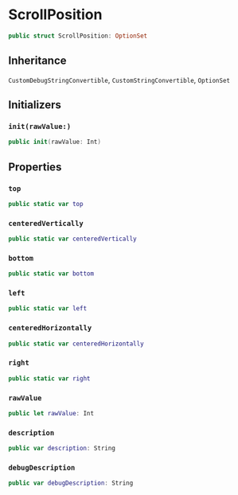 # ScrollPosition

``` swift
public struct ScrollPosition: OptionSet 
```

## Inheritance

`CustomDebugStringConvertible`, `CustomStringConvertible`, `OptionSet`

## Initializers

### `init(rawValue:)`

``` swift
public init(rawValue: Int) 
```

## Properties

### `top`

``` swift
public static var top 
```

### `centeredVertically`

``` swift
public static var centeredVertically 
```

### `bottom`

``` swift
public static var bottom 
```

### `left`

``` swift
public static var left 
```

### `centeredHorizontally`

``` swift
public static var centeredHorizontally 
```

### `right`

``` swift
public static var right 
```

### `rawValue`

``` swift
public let rawValue: Int
```

### `description`

``` swift
public var description: String 
```

### `debugDescription`

``` swift
public var debugDescription: String 
```

